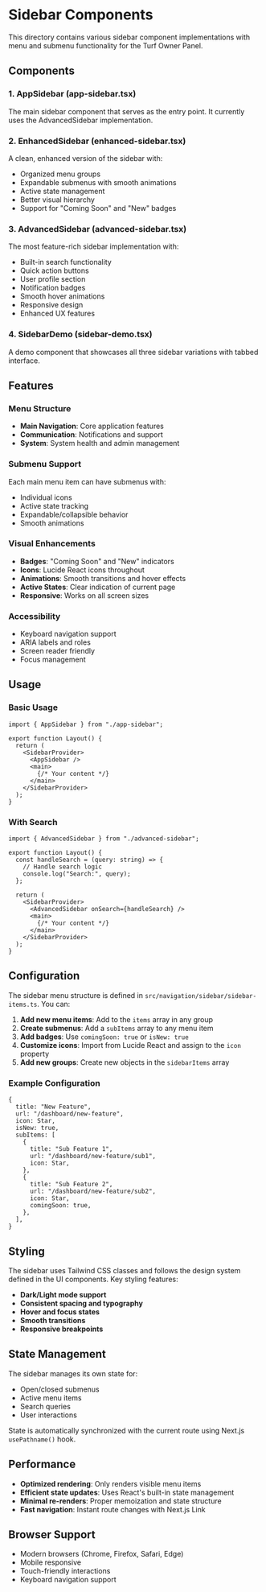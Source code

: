 # Sidebar Components

This directory contains various sidebar component implementations with menu and submenu functionality for the Turf Owner Panel.

## Components

### 1. AppSidebar (app-sidebar.tsx)
The main sidebar component that serves as the entry point. It currently uses the AdvancedSidebar implementation.

### 2. EnhancedSidebar (enhanced-sidebar.tsx)
A clean, enhanced version of the sidebar with:
- Organized menu groups
- Expandable submenus with smooth animations
- Active state management
- Better visual hierarchy
- Support for "Coming Soon" and "New" badges

### 3. AdvancedSidebar (advanced-sidebar.tsx)
The most feature-rich sidebar implementation with:
- Built-in search functionality
- Quick action buttons
- User profile section
- Notification badges
- Smooth hover animations
- Responsive design
- Enhanced UX features

### 4. SidebarDemo (sidebar-demo.tsx)
A demo component that showcases all three sidebar variations with tabbed interface.

## Features

### Menu Structure
- **Main Navigation**: Core application features
- **Communication**: Notifications and support
- **System**: System health and admin management

### Submenu Support
Each main menu item can have submenus with:
- Individual icons
- Active state tracking
- Expandable/collapsible behavior
- Smooth animations

### Visual Enhancements
- **Badges**: "Coming Soon" and "New" indicators
- **Icons**: Lucide React icons throughout
- **Animations**: Smooth transitions and hover effects
- **Active States**: Clear indication of current page
- **Responsive**: Works on all screen sizes

### Accessibility
- Keyboard navigation support
- ARIA labels and roles
- Screen reader friendly
- Focus management

## Usage

### Basic Usage
```tsx
import { AppSidebar } from "./app-sidebar";

export function Layout() {
  return (
    <SidebarProvider>
      <AppSidebar />
      <main>
        {/* Your content */}
      </main>
    </SidebarProvider>
  );
}
```

### With Search
```tsx
import { AdvancedSidebar } from "./advanced-sidebar";

export function Layout() {
  const handleSearch = (query: string) => {
    // Handle search logic
    console.log("Search:", query);
  };

  return (
    <SidebarProvider>
      <AdvancedSidebar onSearch={handleSearch} />
      <main>
        {/* Your content */}
      </main>
    </SidebarProvider>
  );
}
```

## Configuration

The sidebar menu structure is defined in `src/navigation/sidebar/sidebar-items.ts`. You can:

1. **Add new menu items**: Add to the `items` array in any group
2. **Create submenus**: Add a `subItems` array to any menu item
3. **Add badges**: Use `comingSoon: true` or `isNew: true`
4. **Customize icons**: Import from Lucide React and assign to the `icon` property
5. **Add new groups**: Create new objects in the `sidebarItems` array

### Example Configuration
```tsx
{
  title: "New Feature",
  url: "/dashboard/new-feature",
  icon: Star,
  isNew: true,
  subItems: [
    {
      title: "Sub Feature 1",
      url: "/dashboard/new-feature/sub1",
      icon: Star,
    },
    {
      title: "Sub Feature 2",
      url: "/dashboard/new-feature/sub2",
      icon: Star,
      comingSoon: true,
    },
  ],
}
```

## Styling

The sidebar uses Tailwind CSS classes and follows the design system defined in the UI components. Key styling features:

- **Dark/Light mode support**
- **Consistent spacing and typography**
- **Hover and focus states**
- **Smooth transitions**
- **Responsive breakpoints**

## State Management

The sidebar manages its own state for:
- Open/closed submenus
- Active menu items
- Search queries
- User interactions

State is automatically synchronized with the current route using Next.js `usePathname()` hook.

## Performance

- **Optimized rendering**: Only renders visible menu items
- **Efficient state updates**: Uses React's built-in state management
- **Minimal re-renders**: Proper memoization and state structure
- **Fast navigation**: Instant route changes with Next.js Link

## Browser Support

- Modern browsers (Chrome, Firefox, Safari, Edge)
- Mobile responsive
- Touch-friendly interactions
- Keyboard navigation support
